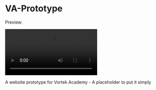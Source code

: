 # VA-Prototype
Preview:

![WebsitePreviewGif](https://i.imgur.com/iitmxSo.mp4)

A website prototype for Vortek Academy - A placeholder to put it simply
